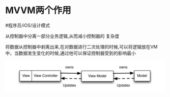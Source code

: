 # MVVM两个作用
#程序员/iOS/设计模式


从控制器中分离一部分业务逻辑,从而减小控制器的 复杂度 

将数据从控制器中剥离出来,在对数据进行二次处理的时候,可以将逻辑放在VM中，当数据发生变化的时候,通过他可以保证控制器受到的影响最小


![](MVVM%E4%B8%A4%E4%B8%AA%E4%BD%9C%E7%94%A8/7C38D769-772A-4D5E-800E-C2A0DB1A7A68.png)